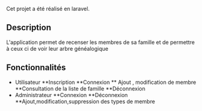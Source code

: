 Cet projet a été réalisé en laravel.
## Description
L'application permet de recenser les membres de sa famille et de permettre à ceux ci de voir leur arbre généalogique
## Fonctionnalités
- Utilisateur
  **Inscription
  **Connexion
  ** Ajout , modification de membre
  **Consultation de la liste de famille
  **Déconnexion
- Administrateur
    **Connexion
    **Déconnexion
    **Ajout,modification,suppression des types de membre
